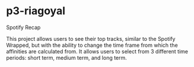 # p3-riagoyal

Spotify Recap

This project allows users to see their top tracks, similar to the Spotify Wrapped, but with the ability to change the time frame from which the affinities are calculated from. It allows users to select from 3 different time periods: short term, medium term, and long term. 
